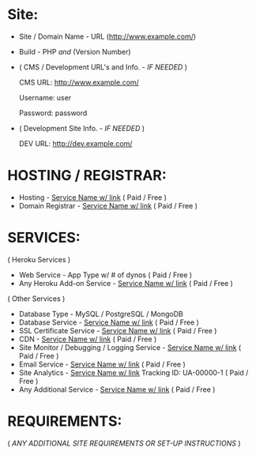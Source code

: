 Site:
=======
 - Site / Domain Name - URL (http://www.example.com/)
 - Build - PHP _and_ (Version Number)
 - ( CMS / Development URL's and Info. -  _IF NEEDED_ )

    CMS URL:  http://www.example.com/

    Username:  user

    Password:  password

 - ( Development Site Info. -  _IF NEEDED_ )

    DEV URL:  http://dev.example.com/

 HOSTING / REGISTRAR:
 ====================
 - Hosting - [Service Name w/ link](link) ( Paid / Free )
 - Domain Registrar - [Service Name w/ link](link) ( Paid / Free )

 SERVICES:
 =========

 ( Heroku Services )

 - Web Service - App Type w/ # of dynos ( Paid / Free )
 - Any Heroku Add-on Service - [Service Name w/ link](link) ( Paid / Free )

 ( Other Services )

 - Database Type - MySQL / PostgreSQL / MongoDB
 - Database Service - [Service Name w/ link](link) ( Paid / Free )
 - SSL Certificate Service - [Service Name w/ link](link) ( Paid / Free )
 - CDN - [Service Name w/ link](link) ( Paid / Free )
 - Site Monitor / Debugging / Logging Service - [Service Name w/ link](link) ( Paid / Free )
 - Email Service - [Service Name w/ link](link) ( Paid / Free )
 - Site Analytics - [Service Name w/ link](link) Tracking ID: UA-00000-1 ( Paid / Free )
 - Any Additional Service - [Service Name w/ link](link) ( Paid / Free )

 REQUIREMENTS:
 ==============
 ( _ANY ADDITIONAL SITE REQUIREMENTS OR SET-UP INSTRUCTIONS_ )
